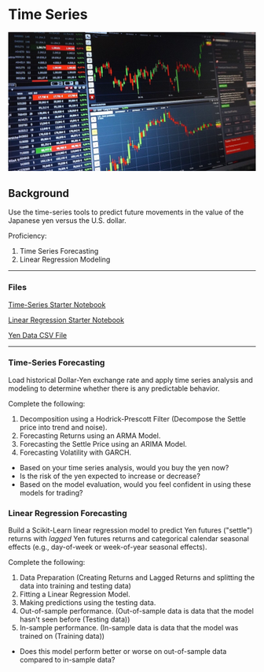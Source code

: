 # Time Series

![Yen Photo](timeseries.jpg)

## Background

Use the time-series tools to predict future movements in the value of the Japanese yen versus the U.S. dollar.

Proficiency:

1. Time Series Forecasting
2. Linear Regression Modeling


- - -

### Files

[Time-Series Starter Notebook](time_series_analysis.ipynb)

[Linear Regression Starter Notebook](regression_analysis.ipynb)

[Yen Data CSV File](yen.csv)

- - -



### **Time-Series Forecasting**

Load historical Dollar-Yen exchange rate and apply time series analysis and modeling to determine whether there is any predictable behavior.

Complete the following:

1. Decomposition using a Hodrick-Prescott Filter (Decompose the Settle price into trend and noise).
2. Forecasting Returns using an ARMA Model.
3. Forecasting the Settle Price using an ARIMA Model.
4. Forecasting Volatility with GARCH.



* Based on your time series analysis, would you buy the yen now?
* Is the risk of the yen expected to increase or decrease?
* Based on the model evaluation, would you feel confident in using these models for trading?


### **Linear Regression Forecasting**

Build a Scikit-Learn linear regression model to predict Yen futures ("settle") returns with *lagged* Yen futures returns and categorical calendar seasonal effects (e.g., day-of-week or week-of-year seasonal effects).

Complete the following:

1. Data Preparation (Creating Returns and Lagged Returns and splitting the data into training and testing data)
2. Fitting a Linear Regression Model.
3. Making predictions using the testing data.
4. Out-of-sample performance. (Out-of-sample data is data that the model hasn't seen before (Testing data))
5. In-sample performance. (In-sample data is data that the model was trained on (Training data))



* Does this model perform better or worse on out-of-sample data compared to in-sample data?

